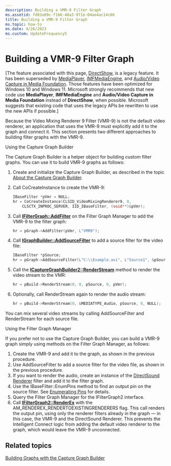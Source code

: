 ```yaml
---
description: Building a VMR-9 Filter Graph
ms.assetid: fd83a89c-f1b6-48a3-971e-04ae4ac14c66
title: Building a VMR-9 Filter Graph
ms.topic: how-to
ms.date: 4/26/2023
ms.custom: UpdateFrequency5
---
```


# Building a VMR-9 Filter Graph

\[The feature associated with this page, [DirectShow](/windows/win32/directshow/directshow), is a legacy feature. It has been superseded by [MediaPlayer](/uwp/api/Windows.Media.Playback.MediaPlayer), [IMFMediaEngine](/windows/win32/api/mfmediaengine/nn-mfmediaengine-imfmediaengine), and [Audio/Video Capture in Media Foundation](/windows/win32/medfound/audio-video-capture-in-media-foundation). Those features have been optimized for Windows 10 and Windows 11. Microsoft strongly recommends that new code use **MediaPlayer**, **IMFMediaEngine** and **Audio/Video Capture in Media Foundation** instead of **DirectShow**, when possible. Microsoft suggests that existing code that uses the legacy APIs be rewritten to use the new APIs if possible.\]

Because the Video Mixing Renderer 9 Filter (VMR-9) is not the default video renderer, an application that uses the VMR-9 must explicitly add it to the graph and connect it. This section presents two different approaches to building filter graphs with the VMR-9.

Using the Capture Graph Builder

The Capture Graph Builder is a helper object for building custom filter graphs. You can use it to build VMR-9 graphs as follows:

1.  Create and initialize the Capture Graph Builder, as described in the topic [About the Capture Graph Builder](about-the-capture-graph-builder.md).
2.  Call CoCreateInstance to create the VMR-9:
    ```C++
    IBaseFilter *pVmr = NULL;
    hr = CoCreateInstance(CLSID_VideoMixingRenderer9, 0, 
        CLSCTX_INPROC_SERVER, IID_IBaseFilter, (void**)&pVmr);
    ```

    

3.  Call [**IFilterGraph::AddFilter**](/windows/desktop/api/Strmif/nf-strmif-ifiltergraph-addfilter) on the Filter Graph Manager to add the VMR-9 to the filter graph:
    ```C++
    hr = pGraph->AddFilter(pVmr, L"VMR9");
    ```

    

4.  Call [**IGraphBuilder::AddSourceFilter**](/windows/desktop/api/Strmif/nf-strmif-igraphbuilder-addsourcefilter) to add a source filter for the video file:
    ```C++
    IBaseFilter *pSource;
    hr = pGraph->AddSourceFilter(L"C:\\Example.avi", L"Source1", &pSource);
    ```

    

5.  Call the [**ICaptureGraphBuilder2::RenderStream**](/windows/desktop/api/Strmif/nf-strmif-icapturegraphbuilder2-renderstream) method to render the video stream to the VMR:
    ```C++
    hr = pBuild->RenderStream(0, 0, pSource, 0, pVmr);  
    ```

    

6.  Optionally, call RenderStream again to render the audio stream:
    ```C++
    hr = pBuild->RenderStream(0, &MEDIATYPE_Audio, pSource, 0, NULL);
    ```

    

You can mix several video streams by calling AddSourceFilter and RenderStream for each source file.

Using the Filter Graph Manager

If you prefer not to use the Capture Graph Builder, you can build a VMR-9 graph simply using methods on the Filter Graph Manager, as follows:

1.  Create the VMR-9 and add it to the graph, as shown in the previous procedure.
2.  Use AddSourceFilter to add a source filter for the video file, as shown in the previous procedure.
3.  If you want to render the audio, create an instance of the [DirectSound Renderer](directsound-renderer-filter.md) filter and add it to the filter graph.
4.  Use the IBaseFilter::EnumPins method to find an output pin on the source filter. See [Enumerating Pins](enumerating-pins.md) for details.
5.  Query the Filter Graph Manager for the IFilterGraph2 interface.
6.  Call [**IFilterGraph2::RenderEx**](/windows/desktop/api/Strmif/nf-strmif-ifiltergraph2-renderex) with the AM\_RENDEREX\_RENDERTOEXISTINGRENDERERS flag. This call renders the output pin, using only the renderer filters already in the graph — in this case, the VMR-9 and the DirectSound Renderer. This prevents the Intelligent Connect logic from adding the default video renderer to the graph, which would leave the VMR-9 unconnected.

## Related topics

<dl> <dt>

[Building Graphs with the Capture Graph Builder](building-graphs-with-the-capture-graph-builder.md)
</dt> </dl>

 

 




